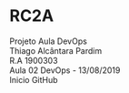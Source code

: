 # RC2A
Projeto Aula DevOps<br/>
Thiago Alcântara Pardim<br/>
R.A 1900303<br/>
Aula 02 DevOps - 13/08/2019<br/>
Inicio GitHub<br/>
